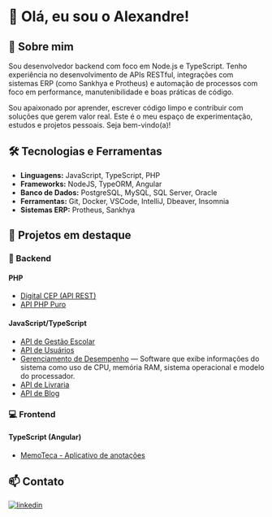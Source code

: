 # 👋 Olá, eu sou o Alexandre!

## 🚀 Sobre mim

Sou desenvolvedor backend com foco em Node.js e TypeScript. Tenho experiência no desenvolvimento de APIs RESTful, integrações com sistemas ERP (como Sankhya e Protheus) e automação de processos com foco em performance, manutenibilidade e boas práticas de código.

Sou apaixonado por aprender, escrever código limpo e contribuir com soluções que gerem valor real. Este é o meu espaço de experimentação, estudos e projetos pessoais. Seja bem-vindo(a)!

## 🛠 Tecnologias e Ferramentas

- **Linguagens:** JavaScript, TypeScript, PHP
- **Frameworks:** NodeJS, TypeORM, Angular 
- **Banco de Dados:** PostgreSQL, MySQL, SQL Server, Oracle
- **Ferramentas:** Git, Docker, VSCode, IntelliJ, Dbeaver, Insomnia 
- **Sistemas ERP:** Protheus, Sankhya  

## 📂 Projetos em destaque

### 🔧 Backend

#### PHP
- [Digital CEP (API REST)](https://github.com/alexandremrrocha/Digital-Cep)
- [API PHP Puro](https://github.com/alexandremrrocha/API_PHP_PURO)

#### JavaScript/TypeScript
- [API de Gestão Escolar](https://github.com/alexandremrrocha/API_Escola)
- [API de Usuários](https://github.com/alexandremrrocha/API_Usuario)
- [Gerenciamento de Desempenho](https://github.com/alexandremrrocha/GerenciamentoDesempenho) — Software que exibe informações do sistema como uso de CPU, memória RAM, sistema operacional e modelo do processador.
- [API de Livraria](https://github.com/alexandremrrocha/API_Livraria)
- [API de Blog](https://github.com/alexandremrrocha/API_Blog)

### 💻 Frontend

#### TypeScript (Angular)
- [MemoTeca - Aplicativo de anotações](https://github.com/alexandremrrocha/MemoTeca)

## 📫 Contato

[![linkedin](https://img.shields.io/badge/linkedin-0A66C2?style=for-the-badge&logo=linkedin&logoColor=white)](https://www.linkedin.com/in/alexandre-miranda-rezende-rocha-3a69131a0/)
